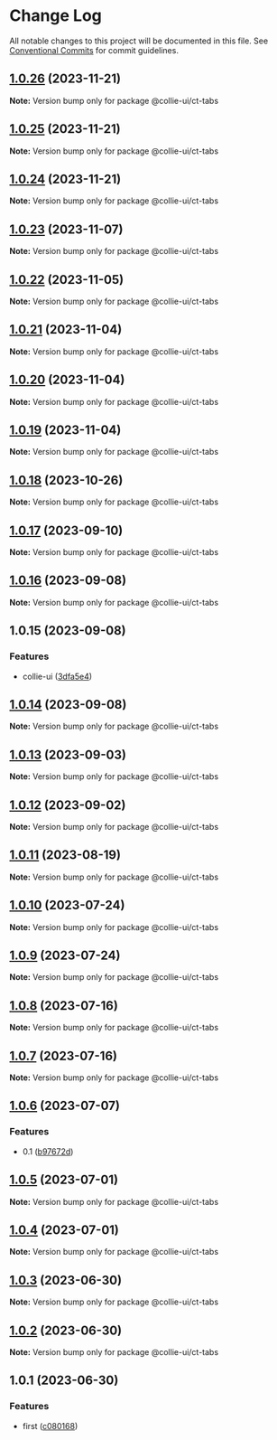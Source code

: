 # Change Log

All notable changes to this project will be documented in this file. See [Conventional Commits](https://conventionalcommits.org) for commit guidelines.

## [1.0.26](https://github.com/border-collie-js/border-collie-ui/compare/@collie-ui/ct-tabs@1.0.25...@collie-ui/ct-tabs@1.0.26) (2023-11-21)

**Note:** Version bump only for package @collie-ui/ct-tabs

## [1.0.25](https://github.com/border-collie-js/border-collie-ui/compare/@collie-ui/ct-tabs@1.0.24...@collie-ui/ct-tabs@1.0.25) (2023-11-21)

**Note:** Version bump only for package @collie-ui/ct-tabs

## [1.0.24](https://github.com/border-collie-js/border-collie-ui/compare/@collie-ui/ct-tabs@1.0.23...@collie-ui/ct-tabs@1.0.24) (2023-11-21)

**Note:** Version bump only for package @collie-ui/ct-tabs

## [1.0.23](https://github.com/border-collie-js/border-collie-ui/compare/@collie-ui/ct-tabs@1.0.22...@collie-ui/ct-tabs@1.0.23) (2023-11-07)

**Note:** Version bump only for package @collie-ui/ct-tabs

## [1.0.22](https://github.com/border-collie-js/border-collie-ui/compare/@collie-ui/ct-tabs@1.0.21...@collie-ui/ct-tabs@1.0.22) (2023-11-05)

**Note:** Version bump only for package @collie-ui/ct-tabs

## [1.0.21](https://github.com/border-collie-js/border-collie-ui/compare/@collie-ui/ct-tabs@1.0.20...@collie-ui/ct-tabs@1.0.21) (2023-11-04)

**Note:** Version bump only for package @collie-ui/ct-tabs

## [1.0.20](https://github.com/border-collie-js/border-collie-ui/compare/@collie-ui/ct-tabs@1.0.19...@collie-ui/ct-tabs@1.0.20) (2023-11-04)

**Note:** Version bump only for package @collie-ui/ct-tabs

## [1.0.19](https://github.com/border-collie-js/border-collie-ui/compare/@collie-ui/ct-tabs@1.0.18...@collie-ui/ct-tabs@1.0.19) (2023-11-04)

**Note:** Version bump only for package @collie-ui/ct-tabs

## [1.0.18](https://github.com/border-collie-js/border-collie-ui/compare/@collie-ui/ct-tabs@1.0.17...@collie-ui/ct-tabs@1.0.18) (2023-10-26)

**Note:** Version bump only for package @collie-ui/ct-tabs

## [1.0.17](https://github.com/border-collie-js/border-collie-ui/compare/@collie-ui/ct-tabs@1.0.16...@collie-ui/ct-tabs@1.0.17) (2023-09-10)

**Note:** Version bump only for package @collie-ui/ct-tabs

## [1.0.16](https://github.com/border-collie-js/border-collie-ui/compare/@collie-ui/ct-tabs@1.0.15...@collie-ui/ct-tabs@1.0.16) (2023-09-08)

**Note:** Version bump only for package @collie-ui/ct-tabs

## 1.0.15 (2023-09-08)

### Features

- collie-ui ([3dfa5e4](https://github.com/border-collie-js/border-collie-ui/commit/3dfa5e4eadca863919e9ffbb3dfb9ab726977c7e))

## [1.0.14](https://github.com/border-collie-js/border-collie-ui/compare/@collie-ui/ct-tabs@1.0.13...@collie-ui/ct-tabs@1.0.14) (2023-09-08)

**Note:** Version bump only for package @collie-ui/ct-tabs

## [1.0.13](https://github.com/border-collie-js/border-collie-ui/compare/@collie-ui/ct-tabs@1.0.12...@collie-ui/ct-tabs@1.0.13) (2023-09-03)

**Note:** Version bump only for package @collie-ui/ct-tabs

## [1.0.12](https://github.com/border-collie-js/border-collie-ui/compare/@collie-ui/ct-tabs@1.0.11...@collie-ui/ct-tabs@1.0.12) (2023-09-02)

**Note:** Version bump only for package @collie-ui/ct-tabs

## [1.0.11](https://github.com/border-collie-js/border-collie-ui/compare/@collie-ui/ct-tabs@1.0.10...@collie-ui/ct-tabs@1.0.11) (2023-08-19)

**Note:** Version bump only for package @collie-ui/ct-tabs

## [1.0.10](https://github.com/border-collie-js/border-collie-ui/compare/@collie-ui/ct-tabs@1.0.9...@collie-ui/ct-tabs@1.0.10) (2023-07-24)

**Note:** Version bump only for package @collie-ui/ct-tabs

## [1.0.9](https://github.com/border-collie-js/border-collie-ui/compare/@collie-ui/ct-tabs@1.0.8...@collie-ui/ct-tabs@1.0.9) (2023-07-24)

**Note:** Version bump only for package @collie-ui/ct-tabs

## [1.0.8](https://github.com/border-collie-js/border-collie-ui/compare/@collie-ui/ct-tabs@1.0.7...@collie-ui/ct-tabs@1.0.8) (2023-07-16)

**Note:** Version bump only for package @collie-ui/ct-tabs

## [1.0.7](https://github.com/border-collie-js/border-collie-ui/compare/@collie-ui/ct-tabs@1.0.6...@collie-ui/ct-tabs@1.0.7) (2023-07-16)

**Note:** Version bump only for package @collie-ui/ct-tabs

## [1.0.6](https://github.com/border-collie-js/border-collie-ui/compare/@collie-ui/ct-tabs@1.0.5...@collie-ui/ct-tabs@1.0.6) (2023-07-07)

### Features

- 0.1 ([b97672d](https://github.com/border-collie-js/border-collie-ui/commit/b97672d7355db24fc8564651cbabeaa4114f3f04))

## [1.0.5](https://github.com/border-collie-js/border-collie-ui/compare/@collie-ui/ct-tabs@1.0.4...@collie-ui/ct-tabs@1.0.5) (2023-07-01)

**Note:** Version bump only for package @collie-ui/ct-tabs

## [1.0.4](https://github.com/border-collie-js/border-collie-ui/compare/@collie-ui/ct-tabs@1.0.3...@collie-ui/ct-tabs@1.0.4) (2023-07-01)

**Note:** Version bump only for package @collie-ui/ct-tabs

## [1.0.3](https://github.com/border-collie-js/border-collie-ui/compare/@collie-ui/ct-tabs@1.0.1...@collie-ui/ct-tabs@1.0.3) (2023-06-30)

**Note:** Version bump only for package @collie-ui/ct-tabs

## [1.0.2](https://github.com/border-collie-js/border-collie-ui/compare/@collie-ui/ct-tabs@1.0.1...@collie-ui/ct-tabs@1.0.2) (2023-06-30)

**Note:** Version bump only for package @collie-ui/ct-tabs

## 1.0.1 (2023-06-30)

### Features

- first ([c080168](https://github.com/border-collie-js/border-collie-ui/commit/c08016812d92193e95c9600e6121a9e57c6a9165))

